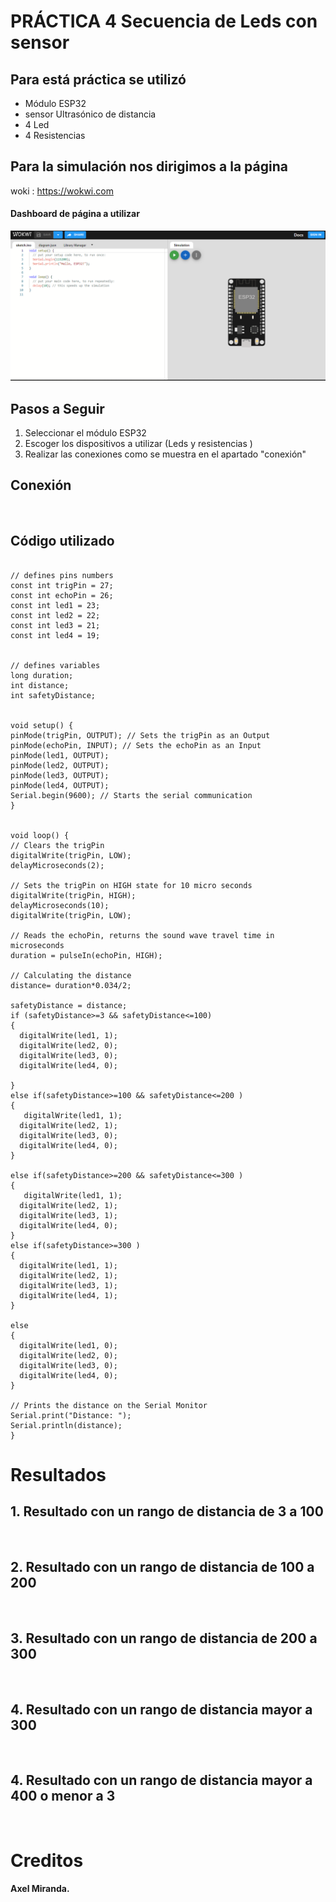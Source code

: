 # **PRÁCTICA 4 Secuencia de Leds con sensor**

## Para está práctica se utilizó 

* Módulo ESP32
* sensor Ultrasónico de distancia 
* 4 Led
* 4 Resistencias 

## Para la simulación nos dirigimos a la página  

woki : https://wokwi.com

#### Dashboard de página a utilizar 
![](https://github.com/AxelMld/Practica-3-Sensor-Ultrasonico-/blob/main/dash.png?raw=true)

## Pasos a Seguir 

1. Seleccionar el módulo ESP32 
2. Escoger los dispositivos a utilizar (Leds y resistencias )
3. Realizar las conexiones como se muestra en el apartado "conexión"




## Conexión 

![]()


## Código utilizado 


```

// defines pins numbers
const int trigPin = 27;
const int echoPin = 26;
const int led1 = 23;
const int led2 = 22;
const int led3 = 21;
const int led4 = 19;


// defines variables
long duration;
int distance;
int safetyDistance;


void setup() {
pinMode(trigPin, OUTPUT); // Sets the trigPin as an Output
pinMode(echoPin, INPUT); // Sets the echoPin as an Input
pinMode(led1, OUTPUT);
pinMode(led2, OUTPUT);
pinMode(led3, OUTPUT);
pinMode(led4, OUTPUT);
Serial.begin(9600); // Starts the serial communication
}


void loop() {
// Clears the trigPin
digitalWrite(trigPin, LOW);
delayMicroseconds(2);

// Sets the trigPin on HIGH state for 10 micro seconds
digitalWrite(trigPin, HIGH);
delayMicroseconds(10);
digitalWrite(trigPin, LOW);

// Reads the echoPin, returns the sound wave travel time in microseconds
duration = pulseIn(echoPin, HIGH);

// Calculating the distance
distance= duration*0.034/2;

safetyDistance = distance;
if (safetyDistance>=3 && safetyDistance<=100)
{
  digitalWrite(led1, 1);
  digitalWrite(led2, 0);
  digitalWrite(led3, 0);
  digitalWrite(led4, 0);
 
}
else if(safetyDistance>=100 && safetyDistance<=200 ) 
{
   digitalWrite(led1, 1);
  digitalWrite(led2, 1);
  digitalWrite(led3, 0);
  digitalWrite(led4, 0);
}

else if(safetyDistance>=200 && safetyDistance<=300 ) 
{
   digitalWrite(led1, 1);
  digitalWrite(led2, 1);
  digitalWrite(led3, 1);
  digitalWrite(led4, 0);
}
else if(safetyDistance>=300 ) 
{
  digitalWrite(led1, 1);
  digitalWrite(led2, 1);
  digitalWrite(led3, 1);
  digitalWrite(led4, 1);
}

else 
{
  digitalWrite(led1, 0);
  digitalWrite(led2, 0);
  digitalWrite(led3, 0);
  digitalWrite(led4, 0);
}

// Prints the distance on the Serial Monitor
Serial.print("Distance: ");
Serial.println(distance);
}

```


# Resultados

## 1. Resultado con un rango de distancia de 3 a 100 

![]()

## 2. Resultado con un rango de distancia de 100 a 200 

![]()

## 3. Resultado con un rango de distancia de 200 a 300 

![]()

## 4. Resultado con un rango de distancia mayor a 300 

![]()


## 4. Resultado con un rango de distancia mayor  a 400 o menor a 3 

![]()


# Creditos 

**Axel Miranda.**

